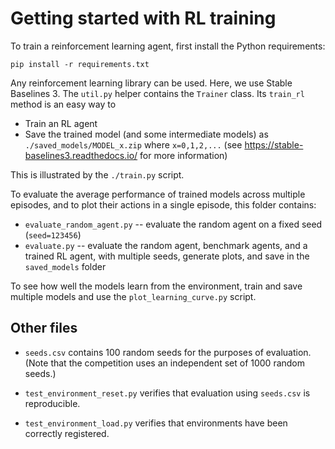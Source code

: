 # Getting started with RL training

To train a reinforcement learning agent, first install the Python requirements:

```
pip install -r requirements.txt
```

Any reinforcement learning library can be used. Here, we use Stable Baselines 3. The `util.py` helper contains the `Trainer` class. Its `train_rl` method is an easy way to

- Train an RL agent
- Save the trained model (and some intermediate models) as `./saved_models/MODEL_x.zip` where `x=0,1,2,...` (see https://stable-baselines3.readthedocs.io/ for more information)

This is illustrated by the `./train.py` script.

To evaluate the average performance of trained models across multiple episodes, and to plot their actions in a single episode, this folder contains:

- `evaluate_random_agent.py` -- evaluate the random agent on a fixed seed (`seed=123456`)
- `evaluate.py` -- evaluate the random agent, benchmark agents, and a trained RL agent, with multiple seeds, generate plots, and save in the `saved_models` folder

To see how well the models learn from the environment, train and save multiple models and use the `plot_learning_curve.py` script.

## Other files

- `seeds.csv` contains 100 random seeds for the purposes of evaluation. (Note that the competition uses an independent set of 1000 random seeds.)

- `test_environment_reset.py` verifies that evaluation using `seeds.csv` is reproducible.

- `test_environment_load.py` verifies that environments have been correctly registered.
